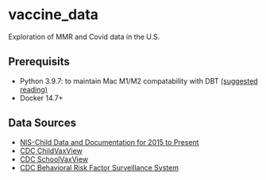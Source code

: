# vaccine_data
Exploration of MMR and Covid data in the U.S.

## Prerequisits
- Python 3.9.7: to maintain Mac M1/M2 compatability with DBT [(suggested reading)](https://interworks.com/blog/2022/10/12/installing-dbt-with-mac-m1-chips/)
- Docker 14.7+

## Data Sources
- [NIS-Child Data and Documentation for 2015 to Present](https://www.cdc.gov/vaccines/imz-managers/nis/datasets.html)
- [CDC ChildVaxView](https://www.cdc.gov/vaccines/imz-managers/coverage/childvaxview/index.html)
- [CDC SchoolVaxView](https://www.cdc.gov/vaccines/imz-managers/coverage/schoolvaxview/index.html)
- [CDC Behavioral Risk Factor Surveillance System](https://www.cdc.gov/brfss/data_documentation/index.htm)
